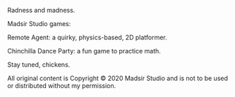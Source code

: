 Radness and madness.

Madsir Studio games:

Remote Agent: a quirky, physics-based, 2D platformer.

Chinchilla Dance Party: a fun game to practice math.

Stay tuned, chickens.

All original content is Copyright © 2020 Madsir Studio and is not to be used or distributed without my permission.

